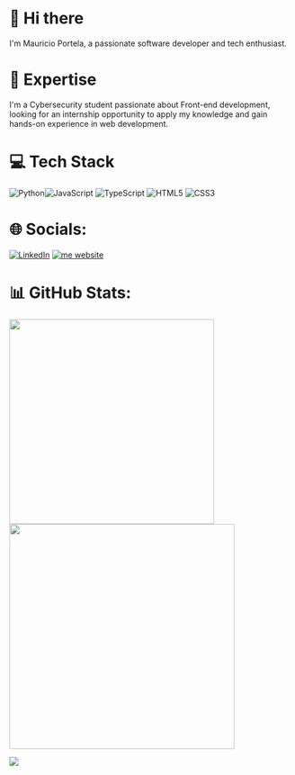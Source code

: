 
# 👋 Hi there

I'm Mauricio Portela, a passionate software developer and tech enthusiast.


# 🚀 Expertise


I'm a Cybersecurity student passionate about Front-end development, looking for an internship opportunity to apply my knowledge and gain hands-on experience in web development.

# 💻 Tech Stack
![Python](https://img.shields.io/badge/python-3670A0?style=for-the-badge&logo=python&logoColor=ffdd54)![JavaScript](https://img.shields.io/badge/javascript-%23323330.svg?style=for-the-badge&logo=javascript&logoColor=%23F7DF1E) ![TypeScript](https://img.shields.io/badge/TypeScript-000?style=for-the-badge&logo=typescript) ![HTML5](https://img.shields.io/badge/html5-%23E34F26.svg?style=for-the-badge&logo=html5&logoColor=white) ![CSS3](https://img.shields.io/badge/css3-%231572B6.svg?style=for-the-badge&logo=css3&logoColor=white) 

# 🌐 Socials:
[![LinkedIn](https://img.shields.io/badge/LinkedIn-%230077B5.svg?logo=linkedin&logoColor=white)](https://linkedin.com/in/mauricio-portela) [![me website](https://img.shields.io/badge/website-000000?style=for-the-badge&logo=About.me&logoColor=white)](https://portfolio-psi-eight-31.vercel.app)

# 📊 GitHub Stats:
<img src="https://github-readme-stats-wheat-two-53.vercel.app/api?username=mauricios73&theme=neon&hide_border=false&include_all_commits=false&count_private=false"  width="364px" />                    <img src="https://github-readme-streak-stats.herokuapp.com/?user=mauricios73&theme=neon&hide_border=false"  width="400px" />



![](https://github-readme-stats-wheat-two-53.vercel.app/api/top-langs/?username=mauricios73&theme=neon&hide_border=false&include_all_commits=false&count_private=false&layout=compact)
